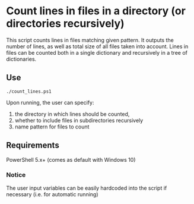 # Count lines in files in a directory (or directories recursively)

This script counts lines in files matching given pattern. It outputs the number of lines, as well as total size of all files taken into account.
Lines in files can be counted both in a single dictionary and recursively in a tree of dictionaries.

## Use
```
./count_lines.ps1
```
Upon running, the user can specify:
1) the directory in which lines should be counted, 
2) whether to include files in subdirectories recursively
3) name pattern for files to count 

## Requirements
PowerShell 5.x+ (comes as default with Windows 10)

### Notice
The user input variables can be easily hardcoded into the script if necessary (i.e. for automatic running)